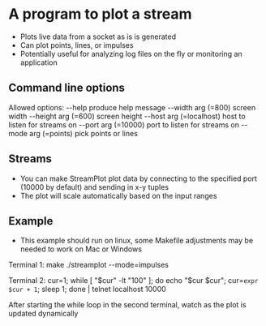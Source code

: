 # A program to plot a stream

- Plots live data from a socket as is is generated
- Can plot points, lines, or impulses
- Potentially useful for analyzing log files on the fly or monitoring an application 

## Command line options

Allowed options:
  --help                  produce help message
  --width arg (=800)      screen width
  --height arg (=600)     screen height
  --host arg (=localhost) host to listen for streams on
  --port arg (=10000)     port to listen for streams on
  --mode arg (=points)    pick points or lines

## Streams

- You can make StreamPlot plot data by connecting to the specified port (10000 by default) and sending in x-y tuples
- The plot will scale automatically based on the input ranges

## Example

- This example should run on linux, some Makefile adjustments may be needed to work on Mac or Windows

Terminal 1:
    make
    ./streamplot --mode=impulses

Terminal 2:
    cur=1; while [ "$cur" -lt "100" ]; do echo "$cur $cur"; cur=`expr $cur + 1`; sleep 1; done | telnet localhost 10000

After starting the while loop in the second terminal, watch as the plot is updated dynamically
